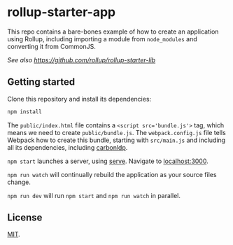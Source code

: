 # rollup-starter-app

This repo contains a bare-bones example of how to create an application using Rollup, including importing a module from `node_modules` and converting it from CommonJS.

*See also https://github.com/rollup/rollup-starter-lib*


## Getting started

Clone this repository and install its dependencies:

```bash
npm install
```

The `public/index.html` file contains a `<script src='bundle.js'>` tag, which means we need to create `public/bundle.js`. The `webpack.config.js` file tells Webpack how to create this bundle, starting with `src/main.js` and including all its dependencies, including [carbonldp](https://carbonldp.com).


`npm start` launches a server, using [serve](https://github.com/zeit/serve). Navigate to [localhost:3000](http://localhost:3000).

`npm run watch` will continually rebuild the application as your source files change.

`npm run dev` will run `npm start` and `npm run watch` in parallel.

## License

[MIT](LICENSE).
